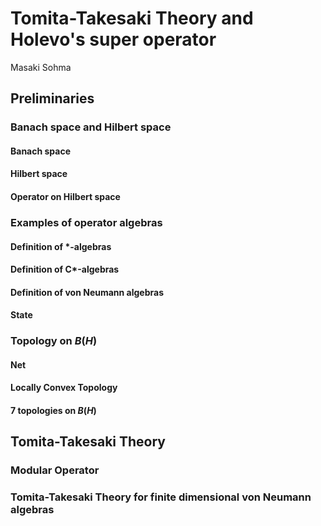 # Tomita-Takesaki Theory and Holevo's super operator


 Masaki Sohma

## Preliminaries
### Banach space and Hilbert space
#### Banach space
#### Hilbert space
#### Operator on Hilbert space

### Examples of operator algebras
#### Definition of *-algebras
#### Definition of C*-algebras
#### Definition of von Neumann algebras
#### State
### Topology on $B(H)$
#### Net
#### Locally Convex Topology
#### 7 topologies on $B(H)$


 




## Tomita-Takesaki Theory

### Modular Operator


###  Tomita-Takesaki Theory for finite dimensional von Neumann algebras


 